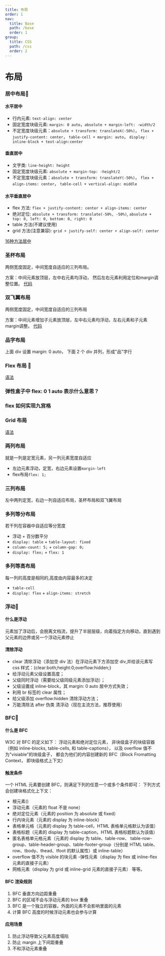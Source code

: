 ```yaml
---
title: 布局
order: 1
nav:
  title: Base
  path: /base
  order: 1
group:
  title: CSS
  path: /css
  order: 2
---
```


# 布局

### 居中布局🧡
#### 水平居中
- 行内元素: `text-align: center`
- 固定宽度块级元素: `margin: 0 auto`，`absolute + margin-left: -width/2`
- 不定宽度块级元素：`absolute + transform: translateX(-50%)`， `flex + justify-content: center`， `table-cell + margin: auto`， `display：inline-block + text-align:center`

#### 垂直居中
- 文字类: `line-height: height`
- 固定宽度块级元素: `absolute + margin-top: -height/2`
- 不定宽度块级元素：`absolute + transform: translateY(-50%)`， `flex + align-items: center`， `table-cell + vertical-align: middle`

#### 水平垂直居中
- flex 方法: `flex + justify-content: center + align-items: center`
- 绝对定位: `absolute + transform: translate(-50%, -50%)`, `absolute + top: 0, left: 0, bottom: 0, right: 0`
- table 方法(不建议使用)
- grid 方法(注意兼容): `grid + justify-self: center + align-self: center`

[16种方法居中](https://juejin.cn/post/6844903474879004680)

### 圣杯布局
两侧宽度固定，中间宽度自适应的三列布局。

方案：中间元素放顶层，左中右元素均浮动， 然后左右元素利用定位和margin调整位置。
[代码](/write/css#圣杯布局)

### 双飞翼布局
两侧宽度固定，中间宽度自适应的三列布局

方案：中间元素增加子元素放顶层，左中右元素均浮动，左右元素和子元素margin调整。
[代码](/write/css#双飞翼布局)

### 品字布局
上面 div 设置 margin: 0 auto， 下面 2 个 div 并列，形成"品"字行

### Flex 布局 🧡
[语法](http://www.ruanyifeng.com/blog/2015/07/flex-grammar.html)

### 弹性盒子中 flex: 0 1 auto 表示什么意思？

### flex 如何实现九宫格

### Grid 布局
[语法](http://www.ruanyifeng.com/blog/2019/03/grid-layout-tutorial.html)

### 两列布局
就是一列是定宽元素，另一列元素宽度自适应
- 左边元素浮动，定宽，右边元素设置`margin-left`
- flex布局`flex: 1;`

### 三列布局
左中两列定宽，右边一列自适应布局，圣杯布局和双飞翼布局

### 多列等分布局
若干列在容器中自适应等分宽度
- 浮动 + 百分数平分
- `display: table` + `table-layout: fixed`
- `column-count: 5;` + `column-gap: 0;`
- `display: flex;` + `flex: 1`
  
### 多列等高布局
每一列的高度是相同的,高度由内容最多的决定
- `table-cell`
- `display: flex` + `align-items: stretch`

### 浮动🧡
#### 什么是浮动
元素加了浮动后，会脱离文档流，提升了半层层级，向着指定方向移动，直到遇到父元素的边界或另一个浮动元素停止
#### 清除浮动
- clear 清除浮动（添加空 div 法）在浮动元素下方添加空 div,并给该元素写 css 样式：{clear:both;height:0;overflow:hidden;}
- 给浮动元素父级设置高度；
- 父级同时浮动（需要给父级同级元素添加浮动）；
- 父级设置成 inline-block，其 margin: 0 auto 居中方式失效；
- 利用 br 标签的 clear 属性；
- 给父级添加 overflow:hidden 清除浮动方法；
- 万能清除法 after 伪类 清浮动（现在主流方法，推荐使用）

### BFC🧡
#### 什么是 BFC
W3C 对 BFC 的定义如下： 浮动元素和绝对定位元素，
非块级盒子的块级容器（例如 inline-blocks, table-cells, 和 table-captions），
以及 overflow 值不为"visiable"的块级盒子，
都会为他们的内容创建新的 BFC（Block Fromatting Context， 即块级格式上下文）

#### 触发条件
一个 HTML 元素要创建 BFC，则满足下列的任意一个或多个条件即可： 下列方式会创建块格式化上下文：
- 根元素()
- 浮动元素（元素的 float 不是 none）
- 绝对定位元素（元素的 position 为 absolute 或 fixed）
- 行内块元素（元素的 display 为 inline-block）
- 表格单元格（元素的 display 为 table-cell，HTML 表格单元格默认为该值）
- 表格标题（元素的 display 为 table-caption，HTML 表格标题默认为该值）
- 匿名表格单元格元素（元素的 display 为 table、table-row、 table-row-group、table-header-group、table-footer-group（分别是 HTML table、row、tbody、thead、tfoot 的默认属性）或 inline-table）
- overflow 值不为 visible 的块元素 -弹性元素（display 为 flex 或 inline-flex 元素的直接子元素）
- 网格元素（display 为 grid 或 inline-grid 元素的直接子元素） 等等。

#### BFC 渲染规则
1. BFC 垂直方向边距重叠
2. BFC 的区域不会与浮动元素的 box 重叠
3. BFC 是一个独立的容器，外面的元素不会影响里面的元素
4. 计算 BFC 高度的时候浮动元素也会参与计算

#### 应用场景
1. 防止浮动导致父元素高度塌陷
2. 防止 margin 上下间距重叠
3. 不和浮动元素重叠